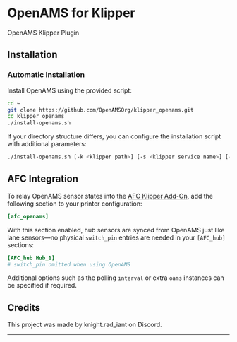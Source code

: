 # OpenAMS for Klipper  
OpenAMS Klipper Plugin

## Installation

### Automatic Installation  

Install OpenAMS using the provided script:  

```bash  
cd ~  
git clone https://github.com/OpenAMSOrg/klipper_openams.git  
cd klipper_openams  
./install-openams.sh
```

If your directory structure differs, you can configure the installation script with additional parameters:

```bash  
./install-openams.sh [-k <klipper path>] [-s <klipper service name>] [-c <configuration path>]
```

## AFC Integration

To relay OpenAMS sensor states into the [AFC Klipper Add-On](../AFC-Klipper-Add-On-direct_update),
add the following section to your printer configuration:

```cfg
[afc_openams]
```

With this section enabled, hub sensors are synced from OpenAMS just like lane
sensors—no physical `switch_pin` entries are needed in your `[AFC_hub]`
sections:

```cfg
[AFC_hub Hub_1]
# switch_pin omitted when using OpenAMS
```

Additional options such as the polling `interval` or extra `oams` instances can
be specified if required.

## Credits

This project was made by knight.rad_iant on Discord.

---